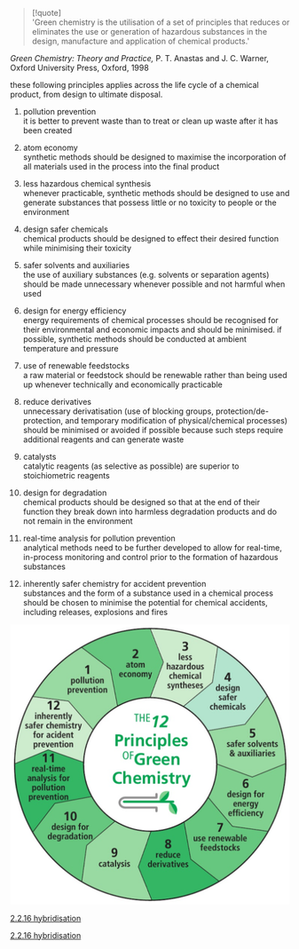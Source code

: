   
> [!quote]   
> 'Green chemistry is the utilisation of a set of principles that reduces or eliminates the use or generation of hazardous substances in the design, manufacture and application of chemical products.'  
>   
*Green Chemistry: Theory and Practice,* P. T. Anastas and J. C. Warner,  
Oxford University Press, Oxford, 1998  
  
these following principles applies across the life cycle of a chemical product, from design to ultimate disposal.  
  
1. pollution prevention  
it is better to prevent waste than to treat or clean up waste after it has been created  
  
2. atom economy  
synthetic methods should be designed to maximise the incorporation of all materials used in the process into the final product  
  
3. less hazardous chemical synthesis  
whenever practicable, synthetic methods should be designed to use and generate substances that possess little or no toxicity to people or the environment  
  
4. design safer chemicals  
chemical products should be designed to effect their desired function while minimising their toxicity  
  
5. safer solvents and auxiliaries  
the use of auxiliary substances (e.g. solvents or separation agents) should be made unnecessary whenever possible and not harmful when used  
  
6. design for energy efficiency  
energy requirements of chemical processes should be recognised for their environmental and economic impacts and should be minimised. if possible, synthetic methods should be conducted at ambient temperature and pressure  
  
7. use of renewable feedstocks  
a raw material or feedstock should be renewable rather than being used up whenever technically and economically practicable  
  
8. reduce derivatives  
unnecessary derivatisation (use of blocking groups, protection/de-protection, and temporary modification of physical/chemical processes) should be minimised or avoided if possible because such steps require additional reagents and can generate waste  
  
9. catalysts  
catalytic reagents (as selective as possible) are superior to stoichiometric reagents  
  
10. design for degradation  
chemical products should be designed so that at the end of their function they break down into harmless degradation products and do not remain in the environment  
  
11. real-time analysis for pollution prevention  
analytical methods need to be further developed to allow for real-time, in-process monitoring and control prior to the formation of hazardous substances  
  
12. inherently safer chemistry for accident prevention  
substances and the form of a substance used in a chemical process should be chosen to minimise the potential for chemical accidents, including releases, explosions and fires  
  
![principles of green chemistry.png](Media/principles%20of%20green%20chemistry.png)  
  
[2.2.16 hybridisation](/1%20Structure/2%20models%20of%20bonding%20and%20structure/2.2%20covalent%20model/2.2.16%20hybridisation.md)  
  
[2.2.16 hybridisation](2.2.16%20hybridisation.md)